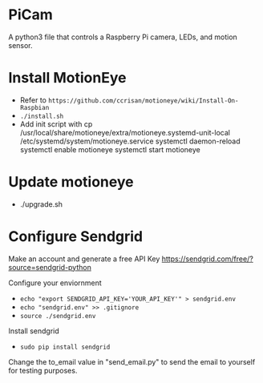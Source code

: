 # PiCam
A python3 file that controls a Raspberry Pi camera, LEDs, and motion sensor.

# Install MotionEye
* Refer to `https://github.com/ccrisan/motioneye/wiki/Install-On-Raspbian`
* `./install.sh`
* Add init script with
   cp /usr/local/share/motioneye/extra/motioneye.systemd-unit-local /etc/systemd/system/motioneye.service
   systemctl daemon-reload
   systemctl enable motioneye
   systemctl start motioneye

# Update motioneye
* ./upgrade.sh

# Configure Sendgrid
Make an account and generate a free API Key
https://sendgrid.com/free/?source=sendgrid-python

Configure your enviornment
* `echo "export SENDGRID_API_KEY='YOUR_API_KEY'" > sendgrid.env`
* `echo "sendgrid.env" >> .gitignore`
* `source ./sendgrid.env`

Install sendgrid
* `sudo pip install sendgrid`

Change the to_email value in "send_email.py" to send the email to yourself for testing purposes.
